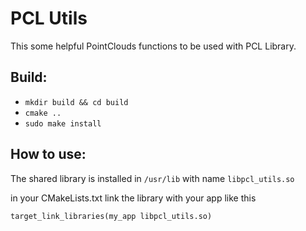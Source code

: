 # PCL Utils 
This some helpful PointClouds functions to be used with PCL Library.

## Build:
* `mkdir build && cd build`
* `cmake ..`
* `sudo make install`

## How to use:
 The shared library is installed in `/usr/lib` with name `libpcl_utils.so`

 in your CMakeLists.txt link the library with your app like this

 `target_link_libraries(my_app libpcl_utils.so)`